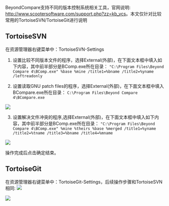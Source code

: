 BeyondCompare支持不同的版本控制系统相关工具，官网说明: <http://www.scootersoftware.com/support.php?zz=kb_vcs>。本文仅针对比较常用的TortoiseSVN/TortoiseGit进行说明

## TortoiseSVN

在资源管理器右键菜单中：TortoiseSVN-Settings

1. 设置比较不同版本文件的程序，选择External(外部)，在下面文本框中填入如下内容，其中前半部分是BComp.exe所在目录：
`"C:\Program Files\Beyond Compare 4\BComp.exe" %base %mine /title1=%bname /title2=%yname /leftreadonly`

2. 设置读取GNU patch files的程序，选择External(外部)，在下面文本框中填入BCompare.exe所在目录：
`C:\Program Files\Beyond Compare 4\BCompare.exe`

![](https://img2020.cnblogs.com/blog/611264/202101/611264-20210109113438890-50940543.png)

3. 设置解决文件冲突的程序,选择External(外部)，在下面文本框中填入如下内容，其中前半部分是BComp.exe所在目录：
`"C:\Program Files\Beyond Compare 4\BComp.exe" %mine %theirs %base %merged /title1=%yname /title2=%tname /title3=%bname /title4=%mname`

![](https://img2020.cnblogs.com/blog/611264/202101/611264-20210109113449706-495206858.png)

操作完成后点击确定结束。

## TortoiseGit

在资源管理器右键菜单中：TortoiseGit-Settings，后续操作步骤和TortoiseSVN相同:
![](https://img2020.cnblogs.com/blog/611264/202101/611264-20210109113503069-903682193.png)

![](https://img2020.cnblogs.com/blog/611264/202101/611264-20210109113508634-1811462627.png)
